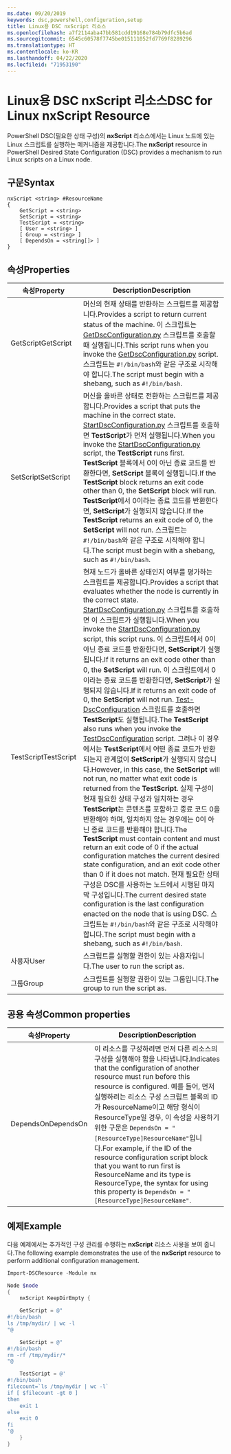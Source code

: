 ```yaml
---
ms.date: 09/20/2019
keywords: dsc,powershell,configuration,setup
title: Linux용 DSC nxScript 리소스
ms.openlocfilehash: a7f2114aba47bb581cdd19168e784b79dfc5b6ad
ms.sourcegitcommit: 6545c60578f7745be015111052fd7769f8289296
ms.translationtype: HT
ms.contentlocale: ko-KR
ms.lasthandoff: 04/22/2020
ms.locfileid: "71953190"
---
```

# <a name="dsc-for-linux-nxscript-resource"></a><span data-ttu-id="178db-103">Linux용 DSC nxScript 리소스</span><span class="sxs-lookup"><span data-stu-id="178db-103">DSC for Linux nxScript Resource</span></span>

<span data-ttu-id="178db-104">PowerShell DSC(필요한 상태 구성)의 **nxScript** 리소스에서는 Linux 노드에 있는 Linux 스크립트를 실행하는 메커니즘을 제공합니다.</span><span class="sxs-lookup"><span data-stu-id="178db-104">The **nxScript** resource in PowerShell Desired State Configuration (DSC) provides a mechanism to run Linux scripts on a Linux node.</span></span>

## <a name="syntax"></a><span data-ttu-id="178db-105">구문</span><span class="sxs-lookup"><span data-stu-id="178db-105">Syntax</span></span>

```Syntax
nxScript <string> #ResourceName
{
    GetScript = <string>
    SetScript = <string>
    TestScript = <string>
    [ User = <string> ]
    [ Group = <string> ]
    [ DependsOn = <string[]> ]
}
```

## <a name="properties"></a><span data-ttu-id="178db-106">속성</span><span class="sxs-lookup"><span data-stu-id="178db-106">Properties</span></span>

|<span data-ttu-id="178db-107">속성</span><span class="sxs-lookup"><span data-stu-id="178db-107">Property</span></span> |<span data-ttu-id="178db-108">Description</span><span class="sxs-lookup"><span data-stu-id="178db-108">Description</span></span> |
|---|---|
|<span data-ttu-id="178db-109">GetScript</span><span class="sxs-lookup"><span data-stu-id="178db-109">GetScript</span></span> |<span data-ttu-id="178db-110">머신의 현재 상태를 반환하는 스크립트를 제공합니다.</span><span class="sxs-lookup"><span data-stu-id="178db-110">Provides a script to return current status of the machine.</span></span> <span data-ttu-id="178db-111">이 스크립트는 [GetDscConfiguration.py](https://github.com/Microsoft/PowerShell-DSC-for-Linux#performing-dsc-operations-from-the-linux-computer) 스크립트를 호출할 때 실행됩니다.</span><span class="sxs-lookup"><span data-stu-id="178db-111">This script runs when you invoke the [GetDscConfiguration.py](https://github.com/Microsoft/PowerShell-DSC-for-Linux#performing-dsc-operations-from-the-linux-computer) script.</span></span> <span data-ttu-id="178db-112">스크립트는 `#!/bin/bash`와 같은 구조로 시작해야 합니다.</span><span class="sxs-lookup"><span data-stu-id="178db-112">The script must begin with a shebang, such as `#!/bin/bash`.</span></span> |
|<span data-ttu-id="178db-113">SetScript</span><span class="sxs-lookup"><span data-stu-id="178db-113">SetScript</span></span> |<span data-ttu-id="178db-114">머신을 올바른 상태로 전환하는 스크립트를 제공합니다.</span><span class="sxs-lookup"><span data-stu-id="178db-114">Provides a script that puts the machine in the correct state.</span></span> <span data-ttu-id="178db-115">[StartDscConfiguration.py](https://github.com/Microsoft/PowerShell-DSC-for-Linux#performing-dsc-operations-from-the-linux-computer) 스크립트를 호출하면 **TestScript**가 먼저 실행됩니다.</span><span class="sxs-lookup"><span data-stu-id="178db-115">When you invoke the [StartDscConfiguration.py](https://github.com/Microsoft/PowerShell-DSC-for-Linux#performing-dsc-operations-from-the-linux-computer) script, the **TestScript** runs first.</span></span> <span data-ttu-id="178db-116">**TestScript** 블록에서 0이 아닌 종료 코드를 반환한다면, **SetScript** 블록이 실행됩니다.</span><span class="sxs-lookup"><span data-stu-id="178db-116">If the **TestScript** block returns an exit code other than 0, the **SetScript** block will run.</span></span> <span data-ttu-id="178db-117">**TestScript**에서 0이라는 종료 코드를 반환한다면, **SetScript**가 실행되지 않습니다.</span><span class="sxs-lookup"><span data-stu-id="178db-117">If the **TestScript** returns an exit code of 0, the **SetScript** will not run.</span></span> <span data-ttu-id="178db-118">스크립트는 `#!/bin/bash`와 같은 구조로 시작해야 합니다.</span><span class="sxs-lookup"><span data-stu-id="178db-118">The script must begin with a shebang, such as `#!/bin/bash`.</span></span> |
|<span data-ttu-id="178db-119">TestScript</span><span class="sxs-lookup"><span data-stu-id="178db-119">TestScript</span></span> |<span data-ttu-id="178db-120">현재 노드가 올바른 상태인지 여부를 평가하는 스크립트를 제공합니다.</span><span class="sxs-lookup"><span data-stu-id="178db-120">Provides a script that evaluates whether the node is currently in the correct state.</span></span> <span data-ttu-id="178db-121">[StartDscConfiguration.py](https://github.com/Microsoft/PowerShell-DSC-for-Linux#performing-dsc-operations-from-the-linux-computer) 스크립트를 호출하면 이 스크립트가 실행됩니다.</span><span class="sxs-lookup"><span data-stu-id="178db-121">When you invoke the [StartDscConfiguration.py](https://github.com/Microsoft/PowerShell-DSC-for-Linux#performing-dsc-operations-from-the-linux-computer) script, this script runs.</span></span> <span data-ttu-id="178db-122">이 스크립트에서 0이 아닌 종료 코드를 반환한다면, **SetScript**가 실행됩니다.</span><span class="sxs-lookup"><span data-stu-id="178db-122">If it returns an exit code other than 0, the **SetScript** will run.</span></span> <span data-ttu-id="178db-123">이 스크립트에서 0이라는 종료 코드를 반환한다면, **SetScript**가 실행되지 않습니다.</span><span class="sxs-lookup"><span data-stu-id="178db-123">If it returns an exit code of 0, the **SetScript** will not run.</span></span> <span data-ttu-id="178db-124">[Test-DscConfiguration](https://github.com/Microsoft/PowerShell-DSC-for-Linux#performing-dsc-operations-from-the-linux-computer) 스크립트를 호출하면 **TestScript**도 실행됩니다.</span><span class="sxs-lookup"><span data-stu-id="178db-124">The **TestScript** also runs when you invoke the [TestDscConfiguration](https://github.com/Microsoft/PowerShell-DSC-for-Linux#performing-dsc-operations-from-the-linux-computer) script.</span></span> <span data-ttu-id="178db-125">그러나 이 경우에서는 **TestScript**에서 어떤 종료 코드가 반환되는지 관계없이 **SetScript**가 실행되지 않습니다.</span><span class="sxs-lookup"><span data-stu-id="178db-125">However, in this case, the **SetScript** will not run, no matter what exit code is returned from the **TestScript**.</span></span> <span data-ttu-id="178db-126">실제 구성이 현재 필요한 상태 구성과 일치하는 경우 **TestScript**는 콘텐츠를 포함하고 종료 코드 0을 반환해야 하며, 일치하지 않는 경우에는 0이 아닌 종료 코드를 반환해야 합니다.</span><span class="sxs-lookup"><span data-stu-id="178db-126">The **TestScript** must contain content and must return an exit code of 0 if the actual configuration matches the current desired state configuration, and an exit code other than 0 if it does not match.</span></span> <span data-ttu-id="178db-127">현재 필요한 상태 구성은 DSC를 사용하는 노드에서 시행된 마지막 구성입니다.</span><span class="sxs-lookup"><span data-stu-id="178db-127">The current desired state configuration is the last configuration enacted on the node that is using DSC.</span></span> <span data-ttu-id="178db-128">스크립트는 `#!/bin/bash`와 같은 구조로 시작해야 합니다.</span><span class="sxs-lookup"><span data-stu-id="178db-128">The script must begin with a shebang, such as `#!/bin/bash`.</span></span> |
|<span data-ttu-id="178db-129">사용자</span><span class="sxs-lookup"><span data-stu-id="178db-129">User</span></span> |<span data-ttu-id="178db-130">스크립트를 실행할 권한이 있는 사용자입니다.</span><span class="sxs-lookup"><span data-stu-id="178db-130">The user to run the script as.</span></span> |
|<span data-ttu-id="178db-131">그룹</span><span class="sxs-lookup"><span data-stu-id="178db-131">Group</span></span> |<span data-ttu-id="178db-132">스크립트를 실행할 권한이 있는 그룹입니다.</span><span class="sxs-lookup"><span data-stu-id="178db-132">The group to run the script as.</span></span> |

## <a name="common-properties"></a><span data-ttu-id="178db-133">공용 속성</span><span class="sxs-lookup"><span data-stu-id="178db-133">Common properties</span></span>

|<span data-ttu-id="178db-134">속성</span><span class="sxs-lookup"><span data-stu-id="178db-134">Property</span></span> |<span data-ttu-id="178db-135">Description</span><span class="sxs-lookup"><span data-stu-id="178db-135">Description</span></span> |
|---|---|
|<span data-ttu-id="178db-136">DependsOn</span><span class="sxs-lookup"><span data-stu-id="178db-136">DependsOn</span></span> |<span data-ttu-id="178db-137">이 리소스를 구성하려면 먼저 다른 리소스의 구성을 실행해야 함을 나타냅니다.</span><span class="sxs-lookup"><span data-stu-id="178db-137">Indicates that the configuration of another resource must run before this resource is configured.</span></span> <span data-ttu-id="178db-138">예를 들어, 먼저 실행하려는 리소스 구성 스크립트 블록의 ID가 ResourceName이고 해당 형식이 ResourceType일 경우, 이 속성을 사용하기 위한 구문은 `DependsOn = "[ResourceType]ResourceName"`입니다.</span><span class="sxs-lookup"><span data-stu-id="178db-138">For example, if the ID of the resource configuration script block that you want to run first is ResourceName and its type is ResourceType, the syntax for using this property is `DependsOn = "[ResourceType]ResourceName"`.</span></span> |

## <a name="example"></a><span data-ttu-id="178db-139">예제</span><span class="sxs-lookup"><span data-stu-id="178db-139">Example</span></span>

<span data-ttu-id="178db-140">다음 예제에서는 추가적인 구성 관리를 수행하는 **nxScript** 리소스 사용을 보여 줍니다.</span><span class="sxs-lookup"><span data-stu-id="178db-140">The following example demonstrates the use of the **nxScript** resource to perform additional configuration management.</span></span>

```powershell
Import-DSCResource -Module nx

Node $node
{
    nxScript KeepDirEmpty {

    GetScript = @"
#!/bin/bash
ls /tmp/mydir/ | wc -l
"@

    SetScript = @"
#!/bin/bash
rm -rf /tmp/mydir/*
"@

    TestScript = @'
#!/bin/bash
filecount=`ls /tmp/mydir | wc -l`
if [ $filecount -gt 0 ]
then
    exit 1
else
    exit 0
fi
'@
    }
}
```

